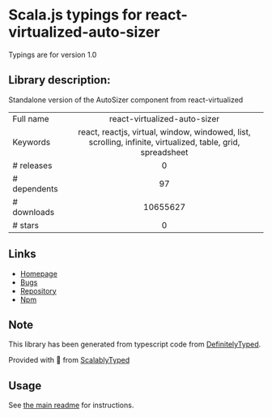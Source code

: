 
# Scala.js typings for react-virtualized-auto-sizer

Typings are for version 1.0

## Library description:
Standalone version of the AutoSizer component from react-virtualized

|                    |                 |
| ------------------ | :-------------: |
| Full name          | react-virtualized-auto-sizer |
| Keywords           | react, reactjs, virtual, window, windowed, list, scrolling, infinite, virtualized, table, grid, spreadsheet |
| # releases         | 0 |
| # dependents       | 97 |
| # downloads        | 10655627 |
| # stars            | 0 |

## Links
- [Homepage](https://github.com/bvaughn/react-virtualized-auto-sizer/)
- [Bugs](https://github.com/bvaughn/react-virtualized-auto-sizer/issues)
- [Repository](https://github.com/bvaughn/react-virtualized-auto-sizer)
- [Npm](https://www.npmjs.com/package/react-virtualized-auto-sizer)
    


## Note
This library has been generated from typescript code from [DefinitelyTyped](https://definitelytyped.org).

Provided with :purple_heart: from [ScalablyTyped](https://github.com/oyvindberg/ScalablyTyped)

## Usage
See [the main readme](../../readme.md) for instructions.


